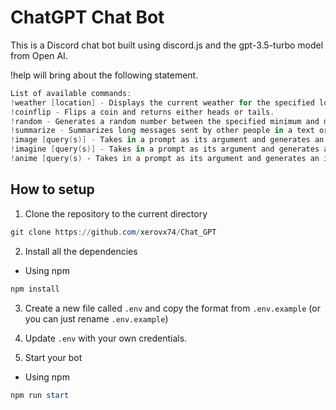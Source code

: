 # ChatGPT Chat Bot

This is a Discord chat bot built using discord.js and the gpt-3.5-turbo model from Open AI. 

!help will bring about the following statement.
```powershell
List of available commands:
!weather [location] - Displays the current weather for the specified location. (50/day)
!coinflip - Flips a coin and returns either heads or tails.
!random - Generates a random number between the specified minimum and maximum values.
!summarize - Summarizes long messages sent by other people in a text or voice channel. (currently not working)
!image [query(s)] - Takes in a prompt as its argument and generates an image using a Stable Diffusion v1.5 model
!imagine [query(s)] - Takes in a prompt as its argument and generates an image using Openjourney which adapts from the Midjourney images model
!anime [query(s) - Takes in a prompt as its argument and generates an image using Fantasy.ai
```


## How to setup

1. Clone the repository to the current directory

```powershell
git clone https://github.com/xerovx74/Chat_GPT 
```

2. Install all the dependencies

- Using npm
```powershell
npm install
```

3. Create a new file called `.env` and copy the format from `.env.example` (or you can just rename `.env.example`)

4. Update `.env` with your own credentials.

5. Start your bot

- Using npm
```powershell
npm run start
```
